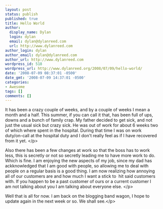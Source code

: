 ```yaml
---
layout: post
status: publish
published: true
title: Hello World
author:
  display_name: Dylan
  login: dylan
  email: dylan@dylanreed.com
  url: http://www.dylanreed.com
author_login: dylan
author_email: dylan@dylanreed.com
author_url: http://www.dylanreed.com
wordpress_id: 518
wordpress_url: http://www.dylanreed.org/2008/07/09/hello-world/
date: '2008-07-09 08:37:01 -0500'
date_gmt: '2008-07-09 14:37:01 -0500'
categories:
- Awesome
tags: []
comments: []
---
```

<p>It has been a crazy couple of weeks, and by a couple of weeks I mean a month and a half. This summer, if you can call it that, has been full of ups, downs and a bunch of family crap. My father decided to get sick, and not just the usual sick but crazy sick. He was out of work for about 6 weeks two of which where spent in the hospital. During that time I was on work duty&#47;on-call at the hospital duty and I don't really feel as if I have recovered from it yet. <&#47;p>
<p>Also there has been a few changes at work so that the boss has to work less, this is secretly or not so secretly leading me to have more work to do. Which is fine. I am enjoying the new aspects of my job, since my dad has ackknowledged that I am good with people, so allowing me to deal with people on a regular basis is a good thing. I am now realizing how annoying all of our customers are and how much I want a stick to&nbsp; hit said customers with. If you happen to be a past customer of ours or a current customer I am not talking about you I am talking about everyone else. <&#47;p>
<p>Well that is all for now. I am back on the blogging band wagon, I hope to update again in the next week or so. We shall see.<&#47;p></p>
